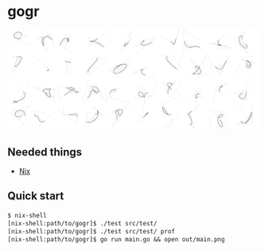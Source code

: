 # gogr

![](cover.png)

Needed things
---
  * [Nix](https://nixos.org/nix/)

Quick start
---
```
$ nix-shell
[nix-shell:path/to/gogr]$ ./test src/test/
[nix-shell:path/to/gogr]$ ./test src/test/ prof
[nix-shell:path/to/gogr]$ go run main.go && open out/main.png
```
